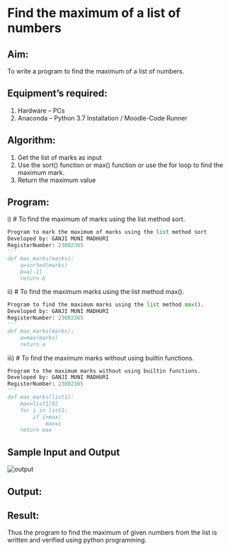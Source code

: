 # Find the maximum of a list of numbers
## Aim:
To write a program to find the maximum of a list of numbers.
## Equipment’s required:
1.	Hardware – PCs
2.	Anaconda – Python 3.7 Installation / Moodle-Code Runner
## Algorithm:
1.	Get the list of marks as input
2.	Use the sort() function or max() function or use the for loop to find the maximum mark.
3.	Return the maximum value
## Program:

i)	# To find the maximum of marks using the list method sort.
```Python
Program to mark the maximum of marks using the list method sort
Developed by: GANJI MUNI MADHURI
RegisterNumber: 23002365
'''
def max_marks(marks):
    a=sorted(marks)
    b=a[-1]
    return b


```

ii)	# To find the maximum marks using the list method max().
```Python
Program to find the maximum marks using the list method max().
Developed by: GANJI MUNI MADHURI
RegisterNumber: 23002365
'''
def max_marks(marks):
    a=max(marks)
    return a


```

iii) # To find the maximum marks without using builtin functions.
```Python
Program to the maximum marks without using builtin functions.
Developed by: GANJI MUNI MADHURI    
RegisterNumber: 23002365
'''
def max_marks(list1):
    max=list1[0]
    for i in list1:
        if i>max:
            max=i
    return max        

```
## Sample Input and Output
![output](/img/) 


## Output:

## Result:
Thus the program to find the maximum of given numbers from the list is written and verified using python programming.